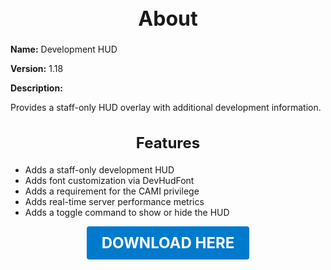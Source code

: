 <h1 style="text-align:center; font-size:2rem; font-weight:bold;">About</h1>

**Name:**
Development HUD

**Version:**
1.18

**Description:**

Provides a staff-only HUD overlay with additional development information.

<h2 style="text-align:center; font-size:1.5rem; font-weight:bold;">Features</h2>

- Adds a staff-only development HUD
- Adds font customization via DevHudFont
- Adds a requirement for the CAMI privilege
- Adds real-time server performance metrics
- Adds a toggle command to show or hide the HUD





<p align="center"><a href="https://github.com/LiliaFramework/Modules/raw/refs/heads/gh-pages/developmenthud.zip" style="display:inline-block;padding:12px 24px;font-size:1.5rem;font-weight:bold;text-decoration:none;color:#fff;background-color:var(--md-primary-fg-color,#007acc);border-radius:4px;">DOWNLOAD HERE</a></p>